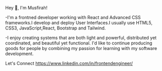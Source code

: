 Hey 👋, I'm Musfirah!

-I'm a frontned developer working with React and Advanced CSS frameworks.I develop and deploy User Interfaces.I usually use HTML5, CSS3, JavaScript,React, Bootstrap and Tailwind.

 -I enjoy creating systems that are both light and powerful, distributed yet coordinated, and beautiful yet functional. I'd like to continue producing goods for people by combining my passion for learning with my software development.


Let's Connect      https://www.linkedin.com/in/frontendengineer/
